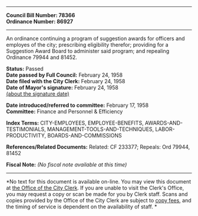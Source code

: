 * * * * *  
  
**Council Bill Number: [](#h0)[](#h2)78366**   
**Ordinance Number: 86927**  
  
* * * * *  
  
An ordinance continuing a program of suggestion awards for officers and employes of the city; prescribing eligibility therefor; providing for a Suggestion Award Board to administer said program; and repealing Ordinance 79944 and 81452.  
  
**Status:** Passed   
**Date passed by Full Council:** February 24, 1958   
**Date filed with the City Clerk:** February 24, 1958   
**Date of Mayor's signature:** February 24, 1958   
[(about the signature date)](/~public/approvaldate.htm)   
  
  
**Date introduced/referred to committee:** February 17, 1958   
**Committee:** Finance and Personnel & Efficiency   
  
**Index Terms:** CITY-EMPLOYEES, EMPLOYEE-BENEFITS, AWARDS-AND-TESTIMONIALS, MANAGEMENT-TOOLS-AND-TECHNIQUES, LABOR-PRODUCTIVITY, BOARDS-AND-COMMISSIONS  
  
**References/Related Documents:** Related: CF 233377; Repeals: Ord 79944, 81452  
  
**Fiscal Note:** *(No fiscal note available at this time)*  
  
* * * * *  
  
*No text for this document is available on-line. You may view this document at [the Office of the City Clerk](http://www.seattle.gov/leg/clerk/contactUs.htm). If you are unable to visit the Clerk's Office, you may request a copy or scan be made for you by Clerk staff. Scans and copies provided by the Office of the City Clerk are subject to [copy fees](http://clerk.seattle.gov/~public/clerkfees.htm), and the timing of service is dependent on the availability of staff. *  
  
  
